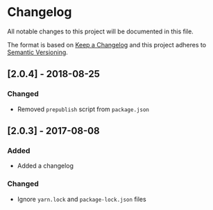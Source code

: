 # Changelog

All notable changes to this project will be documented in this file.

The format is based on [Keep a Changelog](http://keepachangelog.com/en/1.0.0/) and this project adheres to [Semantic Versioning](http://semver.org/spec/v2.0.0.html).

## [2.0.4] - 2018-08-25

### Changed

- Removed `prepublish` script from `package.json`

## [2.0.3] - 2017-08-08

### Added

- Added a changelog

### Changed

- Ignore `yarn.lock` and `package-lock.json` files
